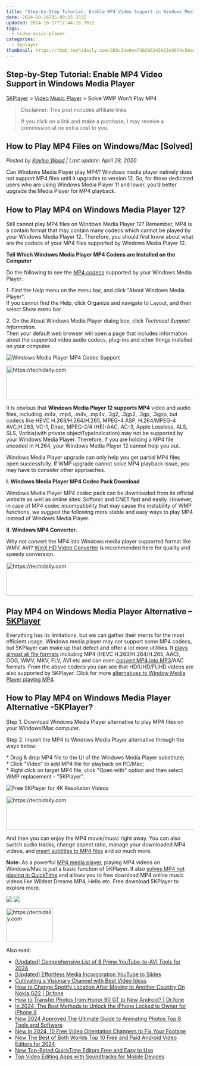 ```yaml
---
title: "Step-by-Step Tutorial: Enable MP4 Video Support in Windows Media Player"
date: 2024-10-16T05:00:15.333Z
updated: 2024-10-17T17:44:18.701Z
tags:
  - video-music-player
categories:
  - 5kplayer
thumbnail: https://thmb.techidaily.com/265c34a9ea730206243923e3674c50a6adee1664031b51ad4dc762eeccdfd025.jpg
---
```


## Step-by-Step Tutorial: Enable MP4 Video Support in Windows Media Player

[5KPlayer](https://tools.techidaily.com/5kplayer/products/) \> [Video Music Player](https://tools.techidaily.com/5kplayer/video-music-player/) \> Solve WMP Won't Play MP4

>  Disclaimer: This post includes affiliate links
>
>  If you click on a link and make a purchase, I may receive a commission at no extra cost to you.
>

## How to Play MP4 Files on Windows/Mac \[Solved\]

 _Posted by [Kaylee Wood](https://www.quora.com/profile/Amanda-Hu-21) | Last update: April 28, 2020_

Can Windows Media Player play MP4? Windows media player natively does not support MP4 files until it upgrades to version 12\. So, for those dedicated users who are using Windows Media Player 11 and lower, you’d better upgrade the Media Player for MP4 playback.

## How to Play MP4 on Windows Media Player 12?

Still cannot play MP4 files on Windows Media Player 12? Remember, MP4 is a contain format that may contain many codecs which cannot be played by your Windows Media Player 12\. Therefore, you should first know about what are the codecs of your MP4 files supported by Windows Media Player 12.

**Tell Which Windows Media Player MP4 Codecs are Installed on the Computer**

Do the following to see the [MP4 codecs](https://tools.techidaily.com/5kplayer/video-music-player/) supported by your Windows Media Player:

1\. Find the _Help_ menu on the menu bar, and click "About Windows Media Player".  
If you cannot find the Help, click Organize and navigate to Layout, and then select Show menu bar.

2\. On the About Windows Media Player dialog box, click _Technical Support Information_.  
Then your default web browser will open a page that includes information about the supported video audio codecs, plug-ins and other things installed on your computer. 

![Windows Media Player MP4 Codec Support](https://www.5kplayer.com/video-music-player/img/5kp-play-mp4-wmp-zjy-001.jpg) 

<!-- affiliate ads begin -->
<a href="https://unicoeye.pxf.io/c/5597632/2134489/18498" target="_top" id="2134489">
  <img src="//a.impactradius-go.com/display-ad/18498-2134489" border="0" alt="https://techidaily.com" width="728" height="90"/>
</a>
<img height="0" width="0" src="https://unicoeye.pxf.io/i/5597632/2134489/18498" style="position:absolute;visibility:hidden;" border="0" />
<!-- affiliate ads end -->

It is obvious that **Windows Media Player 12 supports MP4** video and audio files, including .m4a, .mp4, .m4v, .mp4v, .3g2, .3gp2, .3gp, .3gpp, but codecs like HEVC H.263/H.264/H.265, MPEG-4 ASP, H.264/MPEG-4 AVC,H.263, VC-1, Dirac, MPEG-2/4 (HE)-AAC, AC-3, Apple Lossless, ALS, SLS, Vorbis(with private objectTypeIndication) may not be supported by your Windows Media Player. Therefore, if you are holding a MP4 file encoded in H.264, your Windows Media Player 12 cannot help you out. 

Windows Media Player upgrade can only help you get partial MP4 files open successfully. If WMP upgrade cannot solve MP4 playback issue, you may have to consider other approaches. 

**I. Windows Media Player MP4 Codec Pack Download**

Windows Media Player MP4 codec pack can be downloaded from its official website as well as online sites: Softonic and CNET fast and easily. However, in case of MP4 codec incompatibility that may cause the instability of WMP functions, we suggest the following more stable and easy ways to play MP4 instead of Windows Media Player. 

**II. Windows MP4 Converter.** 

Why not convert the MP4 into Windows media player supported format like WMV, AVI? [WinX HD Video Converter](https://tools.techidaily.com/5kplayer/products/) is recommended here for quality and speedy conversion.

<!-- affiliate ads begin -->
<a href="https://unicoeye.pxf.io/c/5597632/2134235/18498" target="_top" id="2134235">
  <img src="//a.impactradius-go.com/display-ad/18498-2134235" border="0" alt="https://techidaily.com" width="728" height="90"/>
</a>
<img height="0" width="0" src="https://unicoeye.pxf.io/i/5597632/2134235/18498" style="position:absolute;visibility:hidden;" border="0" />
<!-- affiliate ads end -->

## Play MP4 on Windows Media Player Alternative –[5KPlayer](https://tools.techidaily.com/5kplayer/products/)

Everything has its limitations, but we can gather their merits for the most efficient usage. Windows media player may not support some MP4 codecs, but 5KPlayer can make up that defect and offer a lot more utilities. It [plays almost all file formats](https://tools.techidaily.com/5kplayer/video-music-player/) including MP4 (HEVC H.263/H.264/H.265, AAC), OGG, WMV, MKV, FLV, AVI etc and can even [convert MP4 into MP3](https://tools.techidaily.com/5kplayer/youtube-download/)/AAC formats. From the above codecs you can see that HD/UHD/FUHD videos are also supported by 5KPlayer. Click for more [alternatives to Window Media Player playing MP4](https://tools.techidaily.com/5kplayer/video-music-player/). 

##  How to Play MP4 on Windows Media Player Alternative -5KPlayer?

Step 1\. Download Windows Media Player alternative to play MP4 files on your Windows/Mac computer.

Step 2\. Import the MP4 to Windows Media Player alternative through the ways below:

\* Drag & drop MP4 file to the UI of the Windows Media Player substitute;  
 \* Click "Video" to add MP4 file for playback on PC/Mac;  
 \* Right click on target MP4 file, click "Open with" option and then select WMP replacement - "5KPlayer".

![Free 5KPlayer for 4K Resolution Videos](https://www.5kplayer.com/video-music-player/img/download-8k-movies.jpg) 

<!-- affiliate ads begin -->
<a href="https://review-au.sjv.io/c/5597632/2135316/14409" target="_top" id="2135316">
  <img src="//a.impactradius-go.com/display-ad/14409-2135316" border="0" alt="https://techidaily.com" width="728" height="90"/>
</a>
<img height="0" width="0" src="https://review-au.sjv.io/i/5597632/2135316/14409" style="position:absolute;visibility:hidden;" border="0" />
<!-- affiliate ads end -->

And then you can enjoy the MP4 movie/music right away. You can also switch audio tracks, change aspect ratio, manage your downloaded MP4 videos, and [insert subtitles to MP4 files](https://tools.techidaily.com/5kplayer/video-music-player/) and so much more.

**Note:** As a powerful [MP4 media player](https://tools.techidaily.com/5kplayer/video-music-player/), playing MP4 videos on Windows/Mac is just a basic function of 5KPlayer. It also [solves MP4 not playing in QuickTime](https://tools.techidaily.com/5kplayer/video-music-player/) and allows you to free download MP4 online music videos like Wildest Dreams MP4, Hello etc. Free download 5KPlayer to explore more.

[![](https://www.5kplayer.com/video-music-player/../button/freedownwhitewin.png)](https://tools.techidaily.com/5kplayer/products/) [![](https://www.5kplayer.com/video-music-player/../button/freedownbackmac.png)](https://tools.techidaily.com/5kplayer/products/)

<!-- affiliate ads begin -->
<a href="https://25home.pxf.io/c/5597632/2148637/16836" target="_top" id="2148637">
  <img src="//a.impactradius-go.com/display-ad/16836-2148637" border="0" alt="https://techidaily.com" width="125" height="90"/>
</a>
<img height="0" width="0" src="https://25home.pxf.io/i/5597632/2148637/16836" style="position:absolute;visibility:hidden;" border="0" />
<!-- affiliate ads end -->

<ins class="adsbygoogle"
     style="display:block"
     data-ad-format="autorelaxed"
     data-ad-client="ca-pub-7571918770474297"
     data-ad-slot="1223367746"></ins>

<ins class="adsbygoogle"
     style="display:block"
     data-ad-client="ca-pub-7571918770474297"
     data-ad-slot="8358498916"
     data-ad-format="auto"
     data-full-width-responsive="true"></ins>

<span class="atpl-alsoreadstyle">Also read:</span>
<div><ul>
<li><a href="https://facebook-record-videos.techidaily.com/updated-comprehensive-list-of-8-prime-youtube-to-avi-tools-for-2024/"><u>[Updated] Comprehensive List of 8 Prime YouTube-to-AVI Tools for 2024</u></a></li>
<li><a href="https://youtube-videos.techidaily.com/updated-effortless-media-incorporation-youtube-to-slides/"><u>[Updated] Effortless Media Incorporation YouTube to Slides</u></a></li>
<li><a href="https://youtube-videos.techidaily.com/cultivating-a-visionary-channel-with-best-video-ideas/"><u>Cultivating a Visionary Channel with Best Video Ideas</u></a></li>
<li><a href="https://fake-location.techidaily.com/how-to-change-spotify-location-after-moving-to-another-country-on-nokia-g22-drfone-by-drfone-virtual-android/"><u>How to Change Spotify Location After Moving to Another Country On Nokia G22 | Dr.fone</u></a></li>
<li><a href="https://android-transfer.techidaily.com/how-to-transfer-photos-from-honor-90-gt-to-new-android-drfone-by-drfone-transfer-from-android-transfer-from-android/"><u>How to Transfer Photos from Honor 90 GT to New Android? | Dr.fone</u></a></li>
<li><a href="https://ios-unlock.techidaily.com/in-2024-the-best-methods-to-unlock-the-iphone-locked-to-owner-for-iphone-8-by-drfone-ios/"><u>In 2024, The Best Methods to Unlock the iPhone Locked to Owner for iPhone 8</u></a></li>
<li><a href="https://video-creation-software.techidaily.com/new-2024-approved-the-ultimate-guide-to-animating-photos-top-8-tools-and-software/"><u>New 2024 Approved The Ultimate Guide to Animating Photos Top 8 Tools and Software</u></a></li>
<li><a href="https://video-creation-software.techidaily.com/new-in-2024-10-free-video-orientation-changers-to-fix-your-footage/"><u>New In 2024, 10 Free Video Orientation Changers to Fix Your Footage</u></a></li>
<li><a href="https://video-creation-software.techidaily.com/new-the-best-of-both-worlds-top-10-free-and-paid-android-video-editors-for-2024/"><u>New The Best of Both Worlds Top 10 Free and Paid Android Video Editors for 2024</u></a></li>
<li><a href="https://video-creation-software.techidaily.com/new-top-rated-quicktime-editors-free-and-easy-to-use/"><u>New Top-Rated QuickTime Editors Free and Easy to Use</u></a></li>
<li><a href="https://video-creation-software.techidaily.com/top-video-editing-apps-with-soundtracks-for-mobile-devices/"><u>Top Video Editing Apps with Soundtracks for Mobile Devices</u></a></li>
</ul></div>

